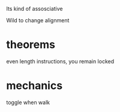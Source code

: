 Its kind of assosciative

Wild to change alignment

# theorems
even length instructions, you remain locked

# mechanics
toggle when walk